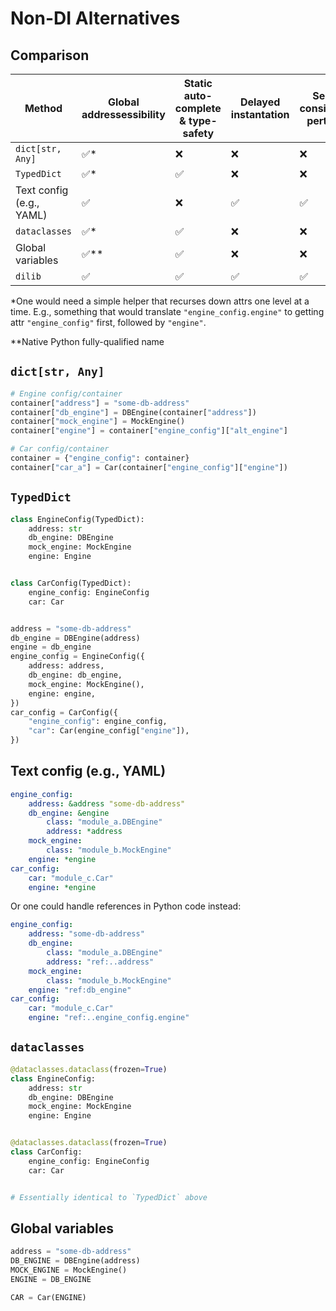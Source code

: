 # Non-DI Alternatives

## Comparison

|Method|Global addressessibility|Static auto-complete & type-safety|Delayed instantation|Self-consistent perturb|
|-|-|-|-|-|
|`dict[str, Any]`|✅*|❌|❌|❌|
|`TypedDict`|✅*|✅|❌|❌|
|Text config (e.g., YAML)|✅|❌|✅|✅|
|`dataclasses`|✅*|✅|❌|❌|
|Global variables|✅**|✅|❌|❌|
|`dilib`|✅|✅|✅|✅|

*One would need a simple helper that recurses down attrs one level at a time.
E.g., something that would translate `"engine_config.engine"` to getting attr
`"engine_config"` first, followed by `"engine"`.

**Native Python fully-qualified name

## `dict[str, Any]`

```python
# Engine config/container
container["address"] = "some-db-address"
container["db_engine"] = DBEngine(container["address"])
container["mock_engine"] = MockEngine()
container["engine"] = container["engine_config"]["alt_engine"]

# Car config/container
container = {"engine_config": container}
container["car_a"] = Car(container["engine_config"]["engine"])
```

## `TypedDict`

```python
class EngineConfig(TypedDict):
    address: str
    db_engine: DBEngine
    mock_engine: MockEngine
    engine: Engine


class CarConfig(TypedDict):
    engine_config: EngineConfig
    car: Car


address = "some-db-address"
db_engine = DBEngine(address)
engine = db_engine
engine_config = EngineConfig({
    address: address,
    db_engine: db_engine,
    mock_engine: MockEngine(),
    engine: engine,
})
car_config = CarConfig({
    "engine_config": engine_config,
    "car": Car(engine_config["engine"]),
})
```

## Text config (e.g., YAML)

```yaml
engine_config:
    address: &address "some-db-address"
    db_engine: &engine
        class: "module_a.DBEngine"
        address: *address
    mock_engine:
        class: "module_b.MockEngine"
    engine: *engine
car_config:
    car: "module_c.Car"
    engine: *engine
```

Or one could handle references in Python code instead:

```yaml
engine_config:
    address: "some-db-address"
    db_engine:
        class: "module_a.DBEngine"
        address: "ref:..address"
    mock_engine:
        class: "module_b.MockEngine"
    engine: "ref:db_engine"
car_config:
    car: "module_c.Car"
    engine: "ref:..engine_config.engine"
```

## `dataclasses`

```python
@dataclasses.dataclass(frozen=True)
class EngineConfig:
    address: str
    db_engine: DBEngine
    mock_engine: MockEngine
    engine: Engine


@dataclasses.dataclass(frozen=True)
class CarConfig:
    engine_config: EngineConfig
    car: Car


# Essentially identical to `TypedDict` above
```

## Global variables

```python
address = "some-db-address"
DB_ENGINE = DBEngine(address)
MOCK_ENGINE = MockEngine()
ENGINE = DB_ENGINE

CAR = Car(ENGINE)
```
